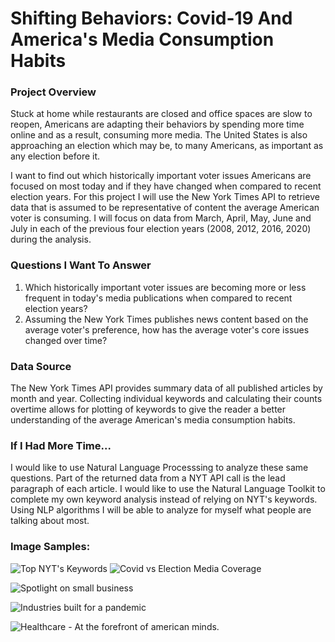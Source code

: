 # Shifting Behaviors: Covid-19 And America's Media Consumption Habits

### Project Overview
Stuck at home while restaurants are closed and office spaces are slow to reopen, Americans are adapting their behaviors by spending more time online and as a result, consuming more media. The United States is also approaching an election which may be, to many Americans, as important as any election before it.

I want to find out which historically important voter issues Americans are focused on most today and if they have changed when compared to recent election years. For this project I will use the New York Times API to retrieve data that is assumed to be representative of content the average American voter is consuming. I will focus on data from March, April, May, June and July in each of the previous four election years (2008, 2012, 2016, 2020) during the analysis.

### Questions I Want To Answer
1. Which historically important voter issues are becoming more or less frequent in today's media publications when compared to recent election years?
2. Assuming the New York Times publishes news content based on the average voter's preference, how has the average voter's core issues changed over time?

### Data Source
The New York Times API provides summary data of all published articles by month and year. Collecting individual keywords and calculating their counts overtime allows for plotting of keywords to give the reader a better understanding of the average American's media consumption habits. 

### If I Had More Time...
I would like to use Natural Language Processsing to analyze these same questions. Part of the returned data from a NYT API call is the lead paragraph of each article. I would like to use the Natural Language Toolkit to complete my own keyword analysis instead of relying on NYT's keywords. Using NLP algorithms I will be able to analyze for myself what people are talking about most.


### Image Samples:
![Top NYT's Keywords](https://github.com/loganbonsignore/Media_Consumption_Analysis/blob/master/Images/pies.png?raw=true)
![Covid vs Election Media Coverage](https://github.com/loganbonsignore/Media_Consumption_Analysis/blob/master/Images/covid_vs_elections.png?raw=true)

![Spotlight on small business](https://github.com/loganbonsignore/Media_Consumption_Analysis/blob/master/Images/economy_1.png?raw=true)

![Industries built for a pandemic](https://github.com/loganbonsignore/Media_Consumption_Analysis/blob/master/Images/economy_2.png?raw=true)

![Healthcare - At the forefront of american minds.](https://github.com/loganbonsignore/Media_Consumption_Analysis/blob/master/Images/healthcare.png?raw=true)
